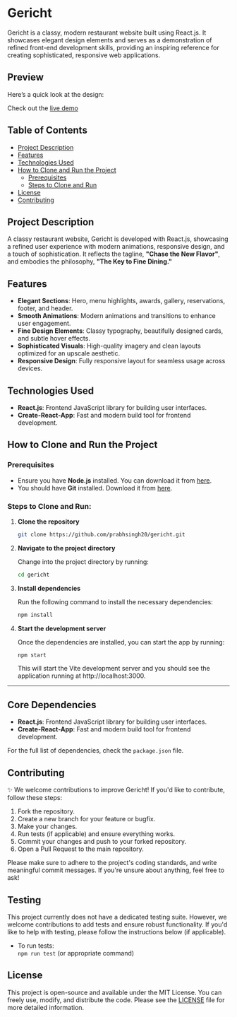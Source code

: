 # Gericht

Gericht is a classy, modern restaurant website built using React.js. It showcases elegant design elements and serves as a demonstration of refined front-end development skills, providing an inspiring reference for creating sophisticated, responsive web applications.

## Preview

Here’s a quick look at the design:

Check out the [live demo](https://gericht-chi-ebon.vercel.app/)

## Table of Contents

- [Project Description](#project-description)
- [Features](#features)
- [Technologies Used](#technologies-used)
- [How to Clone and Run the Project](#how-to-clone-and-run-the-project)
  - [Prerequisites](#prerequisites)
  - [Steps to Clone and Run](#steps-to-clone-and-run)
- [License](#license)
- [Contributing](#contributing)

## Project Description

A classy restaurant website, Gericht is developed with React.js, showcasing a refined user experience with modern animations, responsive design, and a touch of sophistication. It reflects the tagline, **"Chase the New Flavor"**, and embodies the philosophy, **"The Key to Fine Dining."**

## Features

- **Elegant Sections**: Hero, menu highlights, awards, gallery, reservations, footer, and header.
- **Smooth Animations**: Modern animations and transitions to enhance user engagement.
- **Fine Design Elements**: Classy typography, beautifully designed cards, and subtle hover effects.
- **Sophisticated Visuals**: High-quality imagery and clean layouts optimized for an upscale aesthetic.
- **Responsive Design**: Fully responsive layout for seamless usage across devices.

## Technologies Used

- **React.js**: Frontend JavaScript library for building user interfaces.
- **Create-React-App**: Fast and modern build tool for frontend development.

## How to Clone and Run the Project

### Prerequisites

- Ensure you have **Node.js** installed. You can download it from [here](https://nodejs.org/).
- You should have **Git** installed. Download it from [here](https://git-scm.com/).

### Steps to Clone and Run:

1. **Clone the repository**

   ```bash
   git clone https://github.com/prabhsingh20/gericht.git
   ```

2. **Navigate to the project directory**

   Change into the project directory by running:

   ```bash
   cd gericht
   ```

3. **Install dependencies**

   Run the following command to install the necessary dependencies:

   ```bash
   npm install
   ```

4. **Start the development server**

   Once the dependencies are installed, you can start the app by running:

   ```bash
   npm start
   ```

   This will start the Vite development server and you should see the application running at http://localhost:3000.

---

## Core Dependencies

- **React.js**: Frontend JavaScript library for building user interfaces.
- **Create-React-App**: Fast and modern build tool for frontend development.

For the full list of dependencies, check the `package.json` file.

## Contributing

✨ We welcome contributions to improve Gericht! If you'd like to contribute, follow these steps:

1. Fork the repository.
2. Create a new branch for your feature or bugfix.
3. Make your changes.
4. Run tests (if applicable) and ensure everything works.
5. Commit your changes and push to your forked repository.
6. Open a Pull Request to the main repository.

Please make sure to adhere to the project's coding standards, and write meaningful commit messages. If you're unsure about anything, feel free to ask!

## Testing

This project currently does not have a dedicated testing suite. However, we welcome contributions to add tests and ensure robust functionality. If you'd like to help with testing, please follow the instructions below (if applicable).

- To run tests:  
  `npm run test` (or appropriate command)

## License

This project is open-source and available under the MIT License. You can freely use, modify, and distribute the code. Please see the [LICENSE](./LICENSE) file for more detailed information.
